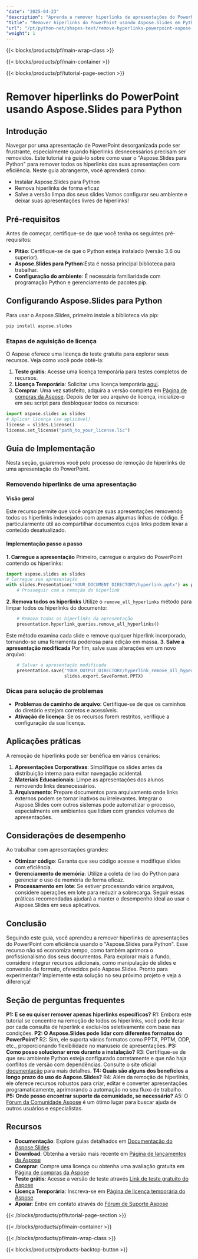 ```yaml
---
"date": "2025-04-23"
"description": "Aprenda a remover hiperlinks de apresentações do PowerPoint com eficiência usando o Aspose.Slides para Python. Simplifique seus slides com este guia passo a passo."
"title": "Remover hiperlinks do PowerPoint usando Aspose.Slides em Python | Guia completo"
"url": "/pt/python-net/shapes-text/remove-hyperlinks-powerpoint-aspose-slides-python/"
"weight": 1
---
```


{{< blocks/products/pf/main-wrap-class >}}

{{< blocks/products/pf/main-container >}}

{{< blocks/products/pf/tutorial-page-section >}}
# Remover hiperlinks do PowerPoint usando Aspose.Slides para Python
## Introdução
Navegar por uma apresentação de PowerPoint desorganizada pode ser frustrante, especialmente quando hiperlinks desnecessários precisam ser removidos. Este tutorial irá guiá-lo sobre como usar o "Aspose.Slides para Python" para remover todos os hiperlinks das suas apresentações com eficiência.
Neste guia abrangente, você aprenderá como:
- Instalar Aspose.Slides para Python
- Remova hiperlinks de forma eficaz
- Salve a versão limpa dos seus slides
Vamos configurar seu ambiente e deixar suas apresentações livres de hiperlinks!
## Pré-requisitos
Antes de começar, certifique-se de que você tenha os seguintes pré-requisitos:
- **Pitão**: Certifique-se de que o Python esteja instalado (versão 3.6 ou superior).
- **Aspose.Slides para Python**:Esta é nossa principal biblioteca para trabalhar.
- **Configuração do ambiente**: É necessária familiaridade com programação Python e gerenciamento de pacotes pip.
## Configurando Aspose.Slides para Python
Para usar o Aspose.Slides, primeiro instale a biblioteca via pip:
```bash
pip install aspose.slides
```
### Etapas de aquisição de licença
O Aspose oferece uma licença de teste gratuita para explorar seus recursos. Veja como você pode obtê-la:
1. **Teste grátis**: Acesse uma licença temporária para testes completos de recursos.
2. **Licença Temporária**: Solicitar uma licença temporária [aqui](https://purchase.aspose.com/temporary-license/).
3. **Comprar**: Uma vez satisfeito, adquira a versão completa em [Página de compras da Aspose](https://purchase.aspose.com/buy).
Depois de ter seu arquivo de licença, inicialize-o em seu script para desbloquear todos os recursos:
```python
import aspose.slides as slides
# Aplicar licença (se aplicável)
license = slides.License()
license.set_license("path_to_your_license.lic")
```
## Guia de Implementação
Nesta seção, guiaremos você pelo processo de remoção de hiperlinks de uma apresentação do PowerPoint.
### Removendo hiperlinks de uma apresentação
#### Visão geral
Este recurso permite que você organize suas apresentações removendo todos os hiperlinks indesejados com apenas algumas linhas de código. É particularmente útil ao compartilhar documentos cujos links podem levar a conteúdo desatualizado.
#### Implementação passo a passo
**1. Carregue a apresentação**
Primeiro, carregue o arquivo do PowerPoint contendo os hiperlinks:
```python
import aspose.slides as slides
# Carregue sua apresentação
with slides.Presentation('YOUR_DOCUMENT_DIRECTORY/hyperlink.pptx') as presentation:
    # Prosseguir com a remoção do hiperlink
```
**2. Remova todos os hiperlinks**
Utilize o `remove_all_hyperlinks` método para limpar todos os hiperlinks do documento:
```python
    # Remova todos os hiperlinks da apresentação
    presentation.hyperlink_queries.remove_all_hyperlinks()
```
Este método examina cada slide e remove qualquer hiperlink incorporado, tornando-se uma ferramenta poderosa para edição em massa.
**3. Salve a apresentação modificada**
Por fim, salve suas alterações em um novo arquivo:
```python
    # Salvar a apresentação modificada
    presentation.save('YOUR_OUTPUT_DIRECTORY/hyperlink_remove_all_hyperlinks_out.pptx',
                      slides.export.SaveFormat.PPTX)
```
### Dicas para solução de problemas
- **Problemas de caminho de arquivo**: Certifique-se de que os caminhos do diretório estejam corretos e acessíveis.
- **Ativação de licença**: Se os recursos forem restritos, verifique a configuração da sua licença.
## Aplicações práticas
A remoção de hiperlinks pode ser benéfica em vários cenários:
1. **Apresentações Corporativas**: Simplifique os slides antes da distribuição interna para evitar navegação acidental.
2. **Materiais Educacionais**: Limpe as apresentações dos alunos removendo links desnecessários.
3. **Arquivamento**: Prepare documentos para arquivamento onde links externos podem se tornar inativos ou irrelevantes.
Integrar o Aspose.Slides com outros sistemas pode automatizar o processo, especialmente em ambientes que lidam com grandes volumes de apresentações.
## Considerações de desempenho
Ao trabalhar com apresentações grandes:
- **Otimizar código**: Garanta que seu código acesse e modifique slides com eficiência.
- **Gerenciamento de memória**: Utilize a coleta de lixo do Python para gerenciar o uso de memória de forma eficaz.
- **Processamento em lote**: Se estiver processando vários arquivos, considere operações em lote para reduzir a sobrecarga.
Seguir essas práticas recomendadas ajudará a manter o desempenho ideal ao usar o Aspose.Slides em seus aplicativos.
## Conclusão
Seguindo este guia, você aprendeu a remover hiperlinks de apresentações do PowerPoint com eficiência usando o "Aspose.Slides para Python". Esse recurso não só economiza tempo, como também aprimora o profissionalismo dos seus documentos. Para explorar mais a fundo, considere integrar recursos adicionais, como manipulação de slides e conversão de formato, oferecidos pelo Aspose.Slides.
Pronto para experimentar? Implemente esta solução no seu próximo projeto e veja a diferença!
## Seção de perguntas frequentes
**P1: E se eu quiser remover apenas hiperlinks específicos?**
R1: Embora este tutorial se concentre na remoção de todos os hiperlinks, você pode iterar por cada consulta de hiperlink e excluí-los seletivamente com base nas condições.
**P2: O Aspose.Slides pode lidar com diferentes formatos do PowerPoint?**
R2: Sim, ele suporta vários formatos como PPTX, PPTM, ODP, etc., proporcionando flexibilidade no manuseio de apresentações.
**P3: Como posso solucionar erros durante a instalação?**
R3: Certifique-se de que seu ambiente Python esteja configurado corretamente e que não haja conflitos de versão com dependências. Consulte o site oficial [documentação](https://reference.aspose.com/slides/python-net/) para mais detalhes.
**T4: Quais são alguns dos benefícios a longo prazo do uso do Aspose.Slides?**
R4: Além da remoção de hiperlinks, ele oferece recursos robustos para criar, editar e converter apresentações programaticamente, aprimorando a automação no seu fluxo de trabalho.
**P5: Onde posso encontrar suporte da comunidade, se necessário?**
A5: O [Fórum da Comunidade Aspose](https://forum.aspose.com/c/slides/11) é um ótimo lugar para buscar ajuda de outros usuários e especialistas.
## Recursos
- **Documentação**: Explore guias detalhados em [Documentação do Aspose.Slides](https://reference.aspose.com/slides/python-net/)
- **Download**: Obtenha a versão mais recente em [Página de lançamentos da Aspose](https://releases.aspose.com/slides/python-net/)
- **Comprar**: Compre uma licença ou obtenha uma avaliação gratuita em [Página de compras da Aspose](https://purchase.aspose.com/buy)
- **Teste grátis**: Acesse a versão de teste através [Link de teste gratuito do Aspose](https://releases.aspose.com/slides/python-net/)
- **Licença Temporária**: Inscreva-se em [Página de licença temporária do Aspose](https://purchase.aspose.com/temporary-license/)
- **Apoiar**: Entre em contato através do [Fórum de Suporte Aspose](https://forum.aspose.com/c/slides/11)

{{< /blocks/products/pf/tutorial-page-section >}}

{{< /blocks/products/pf/main-container >}}

{{< /blocks/products/pf/main-wrap-class >}}

{{< blocks/products/products-backtop-button >}}